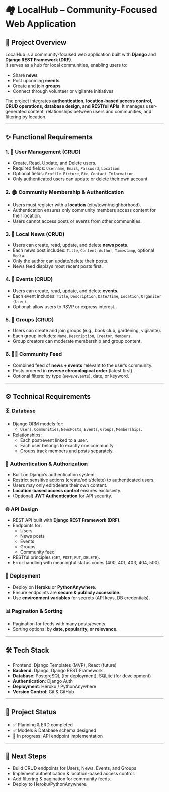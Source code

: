 # 🏘️ LocalHub – Community-Focused Web Application

## 📌 Project Overview

LocalHub is a community-focused web application built with **Django** and **Django REST Framework (DRF)**.  
It serves as a hub for local communities, enabling users to:
- Share **news**
- Post upcoming **events**
- Create and join **groups**
- Connect through volunteer or vigilante initiatives

The project integrates **authentication, location-based access control, CRUD operations, database design, and RESTful APIs**. It manages user-generated content, relationships between users and communities, and filtering by location.

---

## ✨ Functional Requirements

### 1. 👤 User Management (CRUD)
- Create, Read, Update, and Delete users.
- Required fields: `Username`, `Email`, `Password`, `Location`.
- Optional fields: `Profile Picture`, `Bio`, `Contact Information`.
- Only authenticated users can update or delete their own account.

### 2. 🏠 Community Membership & Authentication
- Users must register with a **location** (city/town/neighborhood).
- Authentication ensures only community members access content for their location.
- Users cannot access posts or events from other communities.

### 3. 📰 Local News (CRUD)
- Users can create, read, update, and delete **news posts**.
- Each news post includes: `Title`, `Content`, `Author`, `Timestamp`, optional `Media`.
- Only the author can update/delete their posts.
- News feed displays most recent posts first.

### 4. 📅 Events (CRUD)
- Users can create, read, update, and delete **events**.
- Each event includes: `Title`, `Description`, `Date/Time`, `Location`, `Organizer (User)`.
- Optional: allow users to RSVP or express interest.

### 5. 👥 Groups (CRUD)
- Users can create and join groups (e.g., book club, gardening, vigilante).
- Each group includes: `Name`, `Description`, `Creator`, `Members`.
- Group creators can moderate membership and group content.

### 6. 📰📅 Community Feed
- Combined feed of **news + events** relevant to the user’s community.
- Posts ordered in **reverse chronological order** (latest first).
- Optional filters: by type (`news/events`), date, or keyword.

---

## ⚙️ Technical Requirements

### 🗄. Database
- Django ORM models for:
    - `Users`, `Communities`, `NewsPosts`, `Events`, `Groups`, `Memberships`.
- Relationships:
    - Each post/event linked to a user.
    - Each user belongs to exactly one community.
    - Groups track members and posts separately.

### 🔐 Authentication & Authorization
- Built on Django’s authentication system.
- Restrict sensitive actions (create/edit/delete) to authenticated users.
- Users may only edit/delete their own content.
- **Location-based access control** ensures exclusivity.
- (Optional) **JWT Authentication** for API security.

### 🌐 API Design
- REST API built with **Django REST Framework (DRF)**.
- Endpoints for:
    - Users
    - News posts
    - Events
    - Groups
    - Community feed
- RESTful principles (`GET`, `POST`, `PUT`, `DELETE`).
- Error handling with meaningful status codes (400, 401, 403, 404, 500).

### 🚀 Deployment
- Deploy on **Heroku** or **PythonAnywhere**.
- Ensure endpoints are **secure & publicly accessible**.
- Use **environment variables** for secrets (API keys, DB credentials).

### 📊 Pagination & Sorting
- Pagination for feeds with many posts/events.
- Sorting options: by **date, popularity, or relevance**.

---

## 🛠 Tech Stack
- Frontend: Django Templates (MVP), React (future)
- **Backend**: Django, Django REST Framework
- **Database**: PostgreSQL (for deployment), SQLite (for development)
- **Authentication**: Django Auth
- **Deployment**: Heroku / PythonAnywhere
- **Version Control**: Git & GitHub

---
## 🚦 Project Status

- ✅ Planning & ERD completed
- ✅ Models & Database schema designed
- 🔄 In progress: API endpoint implementation

---

## 📌 Next Steps

- Build CRUD endpoints for Users, News, Events, and Groups
- Implement authentication & location-based access control.
- Add filtering & pagination for community feeds.
- Deploy to Heroku/PythonAnywhere.
